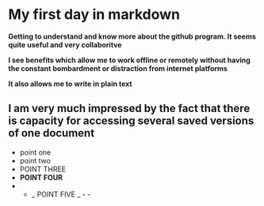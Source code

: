 # My first day in markdown 

**Getting to understand and know more about the github program. 
It seems quite useful and very collaboritve**

**I see benefits which allow me to work offline or remotely without having the constant bombardment or distraction from internet platforms** 

**It also allows me to write in plain text**

**I am very much impressed by the fact that there is capacity for accessing several saved versions of one document**
-
- point one 
- point two  
- POINT THREE 
- **POINT FOUR**
- - _ POINT FIVE _ - - 
